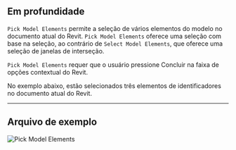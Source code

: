 ## Em profundidade
`Pick Model Elements` permite a seleção de vários elementos do modelo no documento atual do Revit. `Pick Model Elements` oferece uma seleção com base na seleção, ao contrário de `Select Model Elements`, que oferece uma seleção de janelas de interseção.

`Pick Model Elements` requer que o usuário pressione Concluir na faixa de opções contextual do Revit.

No exemplo abaixo, estão selecionados três elementos de identificadores no documento atual do Revit.
___
## Arquivo de exemplo

![Pick Model Elements](./Dynamo.Nodes.DSModelElementMultipleSelection_img.jpg)
